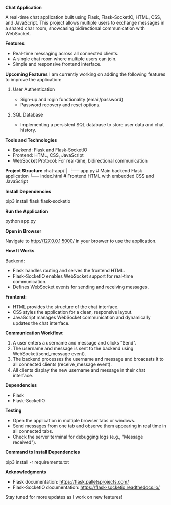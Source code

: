 **Chat Application**

A real-time chat application built using Flask, Flask-SocketIO, HTML, CSS, and JavaScript. This project allows multiple users to exchange messages in a shared char room, showcasing bidirectional communication with WebSocket.

**Features**

- Real-time messaging across all connected clients.
- A single chat room where multiple users can join.
- Simple and responsive frontend interface.

**Upcoming Features**
I am currently working on adding the following features to improve the application:

1. User Authentication
   - Sign-up and login functionality (email/password)
   - Password recovery and reset options.
  
2. SQL Database
   - Implementing a persistent SQL database to store user data and chat history.

**Tools and Technologies**

- Backend: Flask and Flask-SocketIO
- Frontend: HTML, CSS, JavaScript
- WebSocket Protocol: For real-time, bidirectional communication

**Project Structure**
chat-app/
│
├── app.py          # Main backend Flask application
└── index.html      # Frontend HTML with embedded CSS and JavaScript

**Install Dependencies**

pip3 install flask flask-socketio 

**Run the Application**

python app.py

**Open in Browser**

Navigate to http://127.0.0.1:5000/ in your broswer to use the application.

**How It Works**

Backend:
- Flask handles routing and serves the frontend HTML.
- Flask-SocketIO enables WebSocket support for real-time communication.
- Defines WebSocket events for sending and receiving messages.

**Frontend:**

- HTML provides the structure of the chat interface.
- CSS styles the application for a clean, responsive layout.
- JavaScript manages WebSocket communication and dynamically updates the chat interface. 

**Communication Workflow:**

1. A user enters a username and message and clicks "Send".
2. The username and message is sent to the backend using WebSocket(send_message event).
3. The backend processes the username and message and broacasts it to all connected clients (receive_message event).
4. All clients display the new username and message in their chat interface.

**Dependencies**

- Flask
- Flask-SocketIO
  
**Testing**

- Open the application in multiple browser tabs or windows.
- Send messages from one tab and observe them appearing in real time in all connected tabs.
- Check the server terminal for debugging logs (e.g., "Message received").

**Command to Install Dependencies**
  
  pip3 install -r requirements.txt

**Acknowledgments** 

- Flask documentation: https://flask.palletsprojects.com/
- Flask-SocketIO documentation: https://flask-socketio.readthedocs.io/


Stay tuned for more updates as I work on new features!













